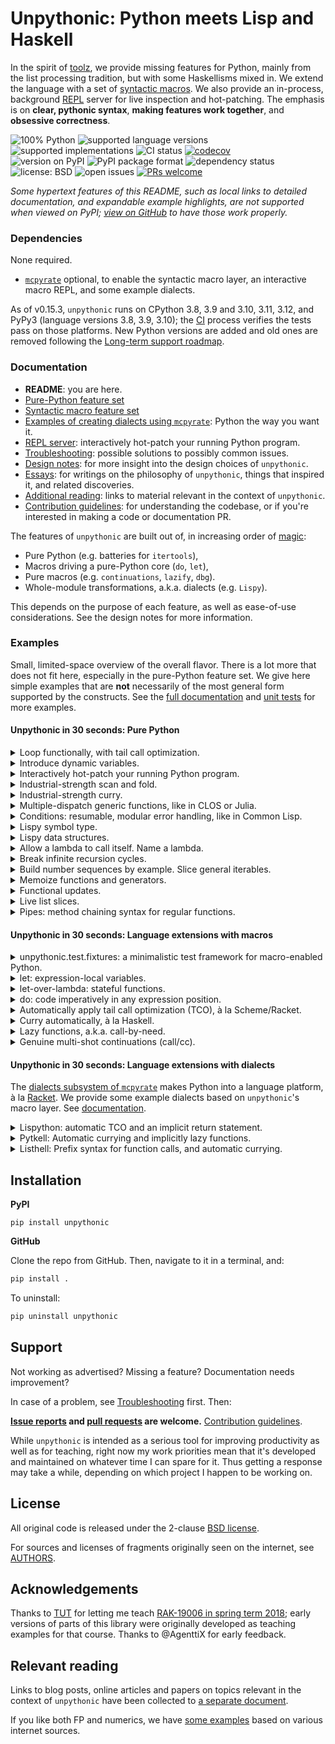 # Unpythonic: Python meets Lisp and Haskell

In the spirit of [toolz](https://github.com/pytoolz/toolz), we provide missing features for Python, mainly from the list processing tradition, but with some Haskellisms mixed in. We extend the language with a set of [syntactic macros](https://en.wikipedia.org/wiki/Macro_(computer_science)#Syntactic_macros). We also provide an in-process, background [REPL](https://en.wikipedia.org/wiki/Read%E2%80%93eval%E2%80%93print_loop) server for live inspection and hot-patching. The emphasis is on **clear, pythonic syntax**, **making features work together**, and **obsessive correctness**.

![100% Python](https://img.shields.io/github/languages/top/Technologicat/unpythonic) ![supported language versions](https://img.shields.io/pypi/pyversions/unpythonic) ![supported implementations](https://img.shields.io/pypi/implementation/unpythonic) ![CI status](https://img.shields.io/github/actions/workflow/status/Technologicat/unpythonic/python-package.yml?branch=master) [![codecov](https://codecov.io/gh/Technologicat/unpythonic/branch/master/graph/badge.svg)](https://codecov.io/gh/Technologicat/unpythonic)  
![version on PyPI](https://img.shields.io/pypi/v/unpythonic) ![PyPI package format](https://img.shields.io/pypi/format/unpythonic) ![dependency status](https://img.shields.io/librariesio/github/Technologicat/unpythonic)  
![license: BSD](https://img.shields.io/pypi/l/unpythonic) ![open issues](https://img.shields.io/github/issues/Technologicat/unpythonic) [![PRs welcome](https://img.shields.io/badge/PRs-welcome-brightgreen)](http://makeapullrequest.com/)

*Some hypertext features of this README, such as local links to detailed documentation, and expandable example highlights, are not supported when viewed on PyPI; [view on GitHub](https://github.com/Technologicat/unpythonic) to have those work properly.*


### Dependencies

None required.

 - [`mcpyrate`](https://github.com/Technologicat/mcpyrate) optional, to enable the syntactic macro layer, an interactive macro REPL, and some example dialects.

As of v0.15.3, `unpythonic` runs on CPython 3.8, 3.9 and 3.10, 3.11, 3.12, and PyPy3 (language versions 3.8, 3.9, 3.10); the [CI](https://en.wikipedia.org/wiki/Continuous_integration) process verifies the tests pass on those platforms. New Python versions are added and old ones are removed following the [Long-term support roadmap](https://github.com/Technologicat/unpythonic/issues/1).


### Documentation

- **README**: you are here.
- [Pure-Python feature set](doc/features.md)
- [Syntactic macro feature set](doc/macros.md)
- [Examples of creating dialects using `mcpyrate`](doc/dialects.md): Python the way you want it.
- [REPL server](doc/repl.md): interactively hot-patch your running Python program.
- [Troubleshooting](doc/troubleshooting.md): possible solutions to possibly common issues.
- [Design notes](doc/design-notes.md): for more insight into the design choices of ``unpythonic``.
- [Essays](doc/essays.md): for writings on the philosophy of ``unpythonic``, things that inspired it, and related discoveries.
- [Additional reading](doc/readings.md): links to material relevant in the context of ``unpythonic``.
- [Contribution guidelines](CONTRIBUTING.md): for understanding the codebase, or if you're interested in making a code or documentation PR.

The features of `unpythonic` are built out of, in increasing order of [magic](https://macropy3.readthedocs.io/en/latest/discussion.html#levels-of-magic):

 - Pure Python (e.g. batteries for `itertools`),
 - Macros driving a pure-Python core (`do`, `let`),
 - Pure macros (e.g. `continuations`, `lazify`, `dbg`).
 - Whole-module transformations, a.k.a. dialects (e.g. `Lispy`).

This depends on the purpose of each feature, as well as ease-of-use considerations. See the design notes for more information.


### Examples

Small, limited-space overview of the overall flavor. There is a lot more that does not fit here, especially in the pure-Python feature set. We give here simple examples that are **not** necessarily of the most general form supported by the constructs. See the [full documentation](doc/features.md) and [unit tests](unpythonic/tests/) for more examples.

#### Unpythonic in 30 seconds: Pure Python

<details><summary>Loop functionally, with tail call optimization.</summary>

[[docs](doc/features.md#looped-looped_over-loops-in-fp-style-with-tco)]

```python
from unpythonic import looped, looped_over

@looped
def result(loop, acc=0, i=0):
    if i == 10:
        return acc
    else:
        return loop(acc + i, i + 1)  # tail call optimized, no call stack blowup.
assert result == 45

@looped_over(range(3), acc=[])
def result(loop, i, acc):
    acc.append(lambda x: i * x)  # fresh "i" each time, no mutation of loop counter.
    return loop()
assert [f(10) for f in result] == [0, 10, 20]
```
</details>  
<details><summary>Introduce dynamic variables.</summary>

[[docs](doc/features.md#dyn-dynamic-assignment)]

```python
from unpythonic import dyn, make_dynvar

make_dynvar(x=42)  # set a default value

def f():
    assert dyn.x == 17
    with dyn.let(x=23):
        assert dyn.x == 23
        g()
    assert dyn.x == 17

def g():
    assert dyn.x == 23

assert dyn.x == 42
with dyn.let(x=17):
    assert dyn.x == 17
    f()
assert dyn.x == 42
```
</details>  
<details><summary>Interactively hot-patch your running Python program.</summary>

[[docs](doc/repl.md)]

To opt in, add just two lines of code to your main program:

```python
from unpythonic.net import server
server.start(locals={})  # automatically daemonic

import time

def main():
    while True:
        time.sleep(1)

if __name__ == '__main__':
    main()
```

Or if you just want to take this for a test run, start the built-in demo app:

```bash
python3 -m unpythonic.net.server
```

Once a server is running, to connect:

```bash
python3 -m unpythonic.net.client 127.0.0.1
```

This gives you a REPL, inside your live process, with all the power of Python. You can `importlib.reload` any module, and through `sys.modules`, inspect or overwrite any name at the top level of any module. You can `pickle.dump` your data. Or do anything you want with/to the live state of your app.

You can have multiple REPL sessions connected simultaneously. When your app exits (for any reason), the server automatically shuts down, closing all connections if any remain. But exiting the client leaves the server running, so you can connect again later - that's the whole point.

Optionally, if you have [mcpyrate](https://github.com/Technologicat/mcpyrate), the REPL sessions support importing, invoking and defining macros.
</details>  
<details><summary>Industrial-strength scan and fold.</summary>

[[docs](doc/features.md#batteries-for-itertools)]

Scan and fold accept multiple iterables, like in Racket.

```python
from operator import add
from unpythonic import scanl, foldl, unfold, take, Values

assert tuple(scanl(add, 0, range(1, 5))) == (0, 1, 3, 6, 10)

def op(e1, e2, acc):
    return acc + e1 * e2
assert foldl(op, 0, (1, 2), (3, 4)) == 11

def nextfibo(a, b):
    return Values(a, a=b, b=a + b)
assert tuple(take(10, unfold(nextfibo, 1, 1))) == (1, 1, 2, 3, 5, 8, 13, 21, 34, 55)
```
</details>  
<details><summary>Industrial-strength curry.</summary>

[[docs](doc/features.md#batteries-for-functools)]

We bind arguments to parameters like Python itself does, so it does not matter whether arguments are passed by position or by name during currying. We support `@generic` multiple-dispatch functions.

We also feature a Haskell-inspired passthrough system: any args and kwargs that are not accepted by the call signature will be passed through. This is useful when a curried function returns a new function, which is then the target for the passthrough. See the docs for details.

```python
from unpythonic import curry, generic, foldr, composerc, cons, nil, ll

@curry
def f(x, y):
    return x, y

assert f(1, 2) == (1, 2)
assert f(1)(2) == (1, 2)
assert f(1)(y=2) == (1, 2)
assert f(y=2)(x=1) == (1, 2)

@curry
def add3(x, y, z):
    return x + y + z

# actually uses partial application so these work, too
assert add3(1)(2)(3) == 6
assert add3(1, 2)(3) == 6
assert add3(1)(2, 3) == 6
assert add3(1, 2, 3) == 6

@curry
def lispyadd(*args):
    return sum(args)
assert lispyadd() == 0  # no args is a valid arity here

@generic
def g(x: int, y: int):
    return "int"
@generic
def g(x: float, y: float):
    return "float"
@generic
def g(s: str):
    return "str"
g = curry(g)

assert callable(g(1))
assert g(1)(2) == "int"

assert callable(g(1.0))
assert g(1.0)(2.0) == "float"

assert g("cat") == "str"
assert g(s="cat") == "str"

# simple example of passthrough
mymap = lambda f: curry(foldr, composerc(cons, f), nil)
myadd = lambda a, b: a + b
assert curry(mymap, myadd, ll(1, 2, 3), ll(2, 4, 6)) == ll(3, 6, 9)
```
</details>
<details><summary>Multiple-dispatch generic functions, like in CLOS or Julia.</summary>

[[docs](doc/features.md#generic-typed-isoftype-multiple-dispatch)]

```python
from unpythonic import generic

@generic
def my_range(stop: int):  # create the generic function and the first multimethod
    return my_range(0, 1, stop)
@generic
def my_range(start: int, stop: int):  # further registrations add more multimethods
    return my_range(start, 1, stop)
@generic
def my_range(start: int, step: int, stop: int):
    return start, step, stop
```

This is a purely run-time implementation, so it does **not** give performance benefits, but it can make code more readable, and makes it modular to add support for new input types (or different call signatures) to an existing function later.

[*Holy traits*](https://ahsmart.com/pub/holy-traits-design-patterns-and-best-practice-book/) are also a possibility:

```python
import typing
from unpythonic import generic, augment

class FunninessTrait:
    pass
class IsFunny(FunninessTrait):
    pass
class IsNotFunny(FunninessTrait):
    pass

@generic
def funny(x: typing.Any):  # default
    raise NotImplementedError(f"`funny` trait not registered for anything matching {type(x)}")

@augment(funny)
def funny(x: str):  # noqa: F811
    return IsFunny()
@augment(funny)
def funny(x: int):  # noqa: F811
    return IsNotFunny()

@generic
def laugh(x: typing.Any):
    return laugh(funny(x), x)

@augment(laugh)
def laugh(traitvalue: IsFunny, x: typing.Any):
    return f"Ha ha ha, {x} is funny!"
@augment(laugh)
def laugh(traitvalue: IsNotFunny, x: typing.Any):
    return f"{x} is not funny."

assert laugh("that") == "Ha ha ha, that is funny!"
assert laugh(42) == "42 is not funny."
```
</details>  
<details><summary>Conditions: resumable, modular error handling, like in Common Lisp.</summary>

[[docs](doc/features.md#handlers-restarts-conditions-and-restarts)]

Contrived example:

```python
from unpythonic import error, restarts, handlers, invoke, use_value, unbox

class MyError(ValueError):
    def __init__(self, value):  # We want to act on the value, so save it.
        self.value = value

def lowlevel(lst):
    _drop = object()  # gensym/nonce
    out = []
    for k in lst:
        # Provide several different error recovery strategies.
        with restarts(use_value=(lambda x: x),
                      halve=(lambda x: x // 2),
                      drop=(lambda: _drop)) as result:
            if k > 9000:
                error(MyError(k))
            # This is reached when no error occurs.
            # `result` is a box, send k into it.
            result << k
        # Now the result box contains either k,
        # or the return value of one of the restarts.
        r = unbox(result)  # get the value from the box
        if r is not _drop:
            out.append(r)
    return out

def highlevel():
    # Choose which error recovery strategy to use...
    with handlers((MyError, lambda c: use_value(c.value))):
        assert lowlevel([17, 10000, 23, 42]) == [17, 10000, 23, 42]

    # ...on a per-use-site basis...
    with handlers((MyError, lambda c: invoke("halve", c.value))):
        assert lowlevel([17, 10000, 23, 42]) == [17, 5000, 23, 42]

    # ...without changing the low-level code.
    with handlers((MyError, lambda: invoke("drop"))):
        assert lowlevel([17, 10000, 23, 42]) == [17, 23, 42]

highlevel()
```

Conditions only shine in larger systems, with restarts set up at multiple levels of the call stack; this example is too small to demonstrate that. The single-level case here could be implemented as a error-handling mode parameter for the example's only low-level function.

With multiple levels, it becomes apparent that this mode parameter must be threaded through the API at each level, unless it is stored as a dynamic variable (see [`unpythonic.dyn`](doc/features.md#dyn-dynamic-assignment)). But then, there can be several types of errors, and the error-handling mode parameters - one for each error type - have to be shepherded in an intricate manner. A stack is needed, so that an inner level may temporarily override the handler for a particular error type...

The condition system is the clean, general solution to this problem. It automatically scopes handlers to their dynamic extent, and manages the handler stack automatically. In other words, it dynamically binds error-handling modes (for several types of errors, if desired) in a controlled, easily understood manner. The local programmability (i.e. the fact that a handler is not just a restart name, but an arbitrary function) is a bonus for additional flexibility.

If this sounds a lot like an exception system, that's because conditions are the supercharged sister of exceptions. The condition model cleanly separates mechanism from policy, while otherwise remaining similar to the exception model.
</details>  
<details><summary>Lispy symbol type.</summary>

[[docs](doc/features.md#sym-gensym-Singleton-symbols-and-singletons)]

Roughly, a [symbol](https://stackoverflow.com/questions/8846628/what-exactly-is-a-symbol-in-lisp-scheme) is a guaranteed-[interned](https://en.wikipedia.org/wiki/String_interning) string.

A [gensym](http://clhs.lisp.se/Body/f_gensym.htm) is a guaranteed-*unique* string, which is useful as a nonce value. It's similar to the pythonic idiom `nonce = object()`, but with a nice repr, and object-identity-preserving pickle support.

```python
from unpythonic import sym  # lispy symbol
sandwich = sym("sandwich")
hamburger = sym("sandwich")  # symbol's identity is determined by its name, only
assert hamburger is sandwich

assert str(sandwich) == "sandwich"  # symbols have a nice str()
assert repr(sandwich) == 'sym("sandwich")'  # and eval-able repr()
assert eval(repr(sandwich)) is sandwich

from pickle import dumps, loads
pickled_sandwich = dumps(sandwich)
unpickled_sandwich = loads(pickled_sandwich)
assert unpickled_sandwich is sandwich  # symbols survive a pickle roundtrip

from unpythonic import gensym  # gensym: make new uninterned symbol
tabby = gensym("cat")
scottishfold = gensym("cat")
assert tabby is not scottishfold

pickled_tabby = dumps(tabby)
unpickled_tabby = loads(pickled_tabby)
assert unpickled_tabby is tabby  # also gensyms survive a pickle roundtrip
```
</details>  
<details><summary>Lispy data structures.</summary>

[[docs for `box`](doc/features.md#box-a-mutable-single-item-container)] [[docs for `cons`](doc/features.md#cons-and-friends-pythonic-lispy-linked-lists)] [[docs for `frozendict`](doc/features.md#frozendict-an-immutable-dictionary)]

```python
from unpythonic import box, unbox  # mutable single-item container
cat = object()
cardboardbox = box(cat)
assert cardboardbox is not cat  # the box is not the cat
assert unbox(cardboardbox) is cat  # but the cat is inside the box
assert cat in cardboardbox  # ...also syntactically
dog = object()
cardboardbox << dog  # hey, it's my box! (replace contents)
assert unbox(cardboardbox) is dog

from unpythonic import cons, nil, ll, llist  # lispy linked lists
lst = cons(1, cons(2, cons(3, nil)))
assert ll(1, 2, 3) == lst  # make linked list out of elements
assert llist([1, 2, 3]) == lst  # convert iterable to linked list

from unpythonic import frozendict  # immutable dictionary
d1 = frozendict({'a': 1, 'b': 2})
d2 = frozendict(d1, c=3, a=4)
assert d1 == frozendict({'a': 1, 'b': 2})
assert d2 == frozendict({'a': 4, 'b': 2, 'c': 3})
```
</details>
<details><summary>Allow a lambda to call itself. Name a lambda.</summary>

[[docs for `withself`](doc/features.md#batteries-for-functools)] [[docs for `namelambda`](doc/features.md#namelambda-rename-a-function)]

```python
from unpythonic import withself, namelambda

fact = withself(lambda self, n: n * self(n - 1) if n > 1 else 1)  # see @trampolined to do this with TCO
assert fact(5) == 120

square = namelambda("square")(lambda x: x**2)
assert square.__name__ == "square"
assert square.__qualname__ == "square"  # or e.g. "somefunc.<locals>.square" if inside a function
assert square.__code__.co_name == "square"  # used by stack traces
```
</details>  
<details><summary>Break infinite recursion cycles.</summary>

[[docs](doc/features.md#fix-break-infinite-recursion-cycles)]

```python
from typing import NoReturn
from unpythonic import fix

@fix()
def a(k):
    return b((k + 1) % 3)
@fix()
def b(k):
    return a((k + 1) % 3)
assert a(0) is NoReturn
```
</details>  
<details><summary>Build number sequences by example. Slice general iterables.</summary>

[[docs for `s`](doc/features.md#s-m-mg-lazy-mathematical-sequences-with-infix-arithmetic)] [[docs for `islice`](doc/features.md#islice-slice-syntax-support-for-itertoolsislice)]

```python
from unpythonic import s, islice

seq = s(1, 2, 4, ...)
assert tuple(islice(seq)[:10]) == (1, 2, 4, 8, 16, 32, 64, 128, 256, 512)
```
</details>  
<details><summary>Memoize functions and generators.</summary>

[[docs for `memoize`](doc/features.md#batteries-for-functools)] [[docs for `gmemoize`](doc/features.md#gmemoize-imemoize-fimemoize-memoize-generators)]

```python
from itertools import count, takewhile
from unpythonic import memoize, gmemoize, islice

ncalls = 0
@memoize  # <-- important part
def square(x):
    global ncalls
    ncalls += 1
    return x**2
assert square(2) == 4
assert ncalls == 1
assert square(3) == 9
assert ncalls == 2
assert square(3) == 9
assert ncalls == 2  # called only once for each unique set of arguments

# "memoize lambda": classic evaluate-at-most-once thunk
thunk = memoize(lambda: print("hi from thunk"))
thunk()  # the message is printed only the first time
thunk()

@gmemoize  # <-- important part
def primes():  # FP sieve of Eratosthenes
    yield 2
    for n in count(start=3, step=2):
        if not any(n % p == 0 for p in takewhile(lambda x: x*x <= n, primes())):
            yield n

assert tuple(islice(primes())[:10]) == (2, 3, 5, 7, 11, 13, 17, 19, 23, 29)
```
</details>  
<details><summary>Functional updates.</summary>

[[docs](doc/features.md#fup-functional-update-shadowedsequence)]

```python
from itertools import repeat
from unpythonic import fup

t = (1, 2, 3, 4, 5)
s = fup(t)[0::2] << repeat(10)
assert s == (10, 2, 10, 4, 10)
assert t == (1, 2, 3, 4, 5)

from itertools import count
from unpythonic import imemoize
t = (1, 2, 3, 4, 5)
s = fup(t)[::-2] << imemoize(count(start=10))()
assert s == (12, 2, 11, 4, 10)
assert t == (1, 2, 3, 4, 5)
```
</details>  
<details><summary>Live list slices.</summary>

[[docs](doc/features.md#view-writable-sliceable-view-into-a-sequence)]

```python
from unpythonic import view

lst = list(range(10))
v = view(lst)[::2]  # [0, 2, 4, 6, 8]
v[2:4] = (10, 20)  # re-slicable, still live.
assert lst == [0, 1, 2, 3, 10, 5, 20, 7, 8, 9]

lst[2] = 42
assert v == [0, 42, 10, 20, 8]
```
</details>  
<details><summary>Pipes: method chaining syntax for regular functions.</summary>

[[docs](doc/features.md#pipe-piped-lazy_piped-sequence-functions)]

```python
from unpythonic import piped, exitpipe

double = lambda x: 2 * x
inc    = lambda x: x + 1
x = piped(42) | double | inc | exitpipe
assert x == 85
```

The point is usability: in a function composition using pipe syntax, data flows from left to right.
</details>


#### Unpythonic in 30 seconds: Language extensions with macros

<details><summary>unpythonic.test.fixtures: a minimalistic test framework for macro-enabled Python.</summary>

[[docs](doc/macros.md#unpythonictestfixtures-a-test-framework-for-macro-enabled-python)]

```python
from unpythonic.syntax import macros, test, test_raises, fail, error, warn, the
from unpythonic.test.fixtures import session, testset, terminate, returns_normally

def f():
    raise RuntimeError("argh!")

def g(a, b):
    return a * b
    fail["this line should be unreachable"]

count = 0
def counter():
    global count
    count += 1
    return count

with session("simple framework demo"):
    with testset():
        test[2 + 2 == 4]
        test_raises[RuntimeError, f()]
        test[returns_normally(g(2, 3))]
        test[g(2, 3) == 6]
        # Use `the[]` (or several) in a `test[]` to declare what you want to inspect if the test fails.
        # Implicit `the[]`: in comparison, the LHS; otherwise the whole expression. Used if no explicit `the[]`.
        test[the[counter()] < the[counter()]]

    with testset("outer"):
        with testset("inner 1"):
            test[g(6, 7) == 42]
        with testset("inner 2"):
            test[None is None]
        with testset("inner 3"):  # an empty testset is considered 100% passed.
            pass
        with testset("inner 4"):
            warn["This testset not implemented yet"]

    with testset("integration"):
        try:
            import blargly
        except ImportError:
            error["blargly not installed, cannot test integration with it."]
        else:
            ... # blargly integration tests go here

    with testset(postproc=terminate):
        test[2 * 2 == 5]  # fails, terminating the nearest dynamically enclosing `with session`
        test[2 * 2 == 4]  # not reached
```

We provide the low-level syntactic constructs `test[]`, `test_raises[]` and `test_signals[]`, with the usual meanings. The last one is for testing code that uses conditions and restarts; see `unpythonic.conditions`.

The test macros also come in block variants, `with test`, `with test_raises`, `with test_signals`.

As usual in test frameworks, the testing constructs behave somewhat like `assert`, with the difference that a failure or error will not abort the whole unit (unless explicitly asked to do so).
</details>
<details><summary>let: expression-local variables.</summary>

[[docs](doc/macros.md#let-letseq-letrec-as-macros)]

```python
from unpythonic.syntax import macros, let, letseq, letrec

x = let[[a := 1, b := 2] in a + b]
y = letseq[[c := 1,  # LET SEQuential, like Scheme's let*
            c := 2 * c,
            c := 2 * c] in
           c]
z = letrec[[evenp := (lambda x: (x == 0) or oddp(x - 1)),  # LET mutually RECursive, like in Scheme
            oddp := (lambda x: (x != 0) and evenp(x - 1))]
           in evenp(42)]
```
</details>  
<details><summary>let-over-lambda: stateful functions.</summary>

[[docs](doc/macros.md#dlet-dletseq-dletrec-blet-bletseq-bletrec-decorator-versions)]

```python
from unpythonic.syntax import macros, dlet

# In Python 3.8, use `@dlet(x << 0)` instead; in Python 3.9, use `@dlet(x := 0)`
@dlet[x := 0]  # let-over-lambda for Python
def count():
    return x := x + 1  # `name := value` rebinds in the let env
assert count() == 1
assert count() == 2
```
</details>  
<details><summary>do: code imperatively in any expression position.</summary>

[[docs](doc/macros.md#do-as-a-macro-stuff-imperative-code-into-an-expression-with-style)]

```python
from unpythonic.syntax import macros, do, local, delete

x = do[local[a := 21],
       local[b := 2 * a],
       print(b),
       delete[b],  # do[] local variables can be deleted, too
       4 * a]
assert x == 84
```
</details>  
<details><summary>Automatically apply tail call optimization (TCO), à la Scheme/Racket.</summary>

[[docs](doc/macros.md#tco-automatic-tail-call-optimization-for-python)]

```python
from unpythonic.syntax import macros, tco

with tco:
    # expressions are automatically analyzed to detect tail position.
    evenp = lambda x: (x == 0) or oddp(x - 1)
    oddp  = lambda x: (x != 0) and evenp(x - 1)
    assert evenp(10000) is True
```
</details>  
<details><summary>Curry automatically, à la Haskell.</summary>

[[docs](doc/macros.md#autocurry-automatic-currying-for-python)]

```python
from unpythonic.syntax import macros, autocurry
from unpythonic import foldr, composerc as compose, cons, nil, ll

with autocurry:
    def add3(a, b, c):
        return a + b + c
    assert add3(1)(2)(3) == 6

    mymap = lambda f: foldr(compose(cons, f), nil)
    double = lambda x: 2 * x
    assert mymap(double, (1, 2, 3)) == ll(2, 4, 6)
```
</details>  
<details><summary>Lazy functions, a.k.a. call-by-need.</summary>

[[docs](doc/macros.md#lazify-call-by-need-for-python)]

```python
from unpythonic.syntax import macros, lazify

with lazify:
    def my_if(p, a, b):
        if p:
            return a  # b never evaluated in this code path
        else:
            return b  # a never evaluated in this code path
    assert my_if(True, 23, 1/0) == 23
    assert my_if(False, 1/0, 42) == 42
```
</details>  
<details><summary>Genuine multi-shot continuations (call/cc).</summary>

[[docs](doc/macros.md#continuations-callcc-for-python)]

```python
from unpythonic.syntax import macros, continuations, call_cc

with continuations:  # enables also TCO automatically
    # McCarthy's amb() operator
    stack = []
    def amb(lst, cc):
        if not lst:
            return fail()
        first, *rest = tuple(lst)
        if rest:
            remaining_part_of_computation = cc
            stack.append(lambda: amb(rest, cc=remaining_part_of_computation))
        return first
    def fail():
        if stack:
            f = stack.pop()
            return f()

    # Pythagorean triples using amb()
    def pt():
        z = call_cc[amb(range(1, 21))]  # capture continuation, auto-populate cc arg
        y = call_cc[amb(range(1, z+1))]
        x = call_cc[amb(range(1, y+1))]
        if x*x + y*y != z*z:
            return fail()
        return x, y, z
    t = pt()
    while t:
        print(t)
        t = fail()  # note pt() has already returned when we call this.
```
</details>


#### Unpythonic in 30 seconds: Language extensions with dialects

The [dialects subsystem of `mcpyrate`](https://github.com/Technologicat/mcpyrate/blob/master/doc/dialects.md) makes Python into a language platform, à la [Racket](https://racket-lang.org/). We provide some example dialects based on `unpythonic`'s macro layer. See [documentation](doc/dialects.md).

<details><summary>Lispython: automatic TCO and an implicit return statement.</summary>

[[docs](doc/dialects/lispython.md)]

Also comes with automatically named, multi-expression lambdas.

```python
from unpythonic.dialects import dialects, Lispython  # noqa: F401

def factorial(n):
    def f(k, acc):
        if k == 1:
            return acc
        f(k - 1, k * acc)
    f(n, acc=1)
assert factorial(4) == 24
factorial(5000)  # no crash

square = lambda x: x**2
assert square(3) == 9
assert square.__name__ == "square"

# - brackets denote a multiple-expression lambda body
#   (if you want to have one expression that is a literal list,
#    double the brackets: `lambda x: [[5 * x]]`)
# - local[name := value] makes an expression-local variable
g = lambda x: [local[y := 2 * x],
               y + 1]
assert g(10) == 21
```
</details>  
<details><summary>Pytkell: Automatic currying and implicitly lazy functions.</summary>

[[docs](doc/dialects/pytkell.md)]

```python
from unpythonic.dialects import dialects, Pytkell  # noqa: F401

from operator import add, mul

def addfirst2(a, b, c):
    return a + b
assert addfirst2(1)(2)(1 / 0) == 3

assert tuple(scanl(add, 0, (1, 2, 3))) == (0, 1, 3, 6)
assert tuple(scanr(add, 0, (1, 2, 3))) == (0, 3, 5, 6)

my_sum = foldl(add, 0)
my_prod = foldl(mul, 1)
my_map = lambda f: foldr(compose(cons, f), nil)
assert my_sum(range(1, 5)) == 10
assert my_prod(range(1, 5)) == 24
double = lambda x: 2 * x
assert my_map(double, (1, 2, 3)) == ll(2, 4, 6)
```
</details>  
<details><summary>Listhell: Prefix syntax for function calls, and automatic currying.</summary>

[[docs](doc/dialects/listhell.md)]

```python
from unpythonic.dialects import dialects, Listhell  # noqa: F401

from operator import add, mul
from unpythonic import foldl, foldr, cons, nil, ll

(print, "hello from Listhell")

my_sum = (foldl, add, 0)
my_prod = (foldl, mul, 1)
my_map = lambda f: (foldr, (compose, cons, f), nil)
assert (my_sum, (range, 1, 5)) == 10
assert (my_prod, (range, 1, 5)) == 24
double = lambda x: 2 * x
assert (my_map, double, (q, 1, 2, 3)) == (ll, 2, 4, 6)
```
</details>

## Installation

**PyPI**

``pip install unpythonic``

**GitHub**

Clone the repo from GitHub. Then, navigate to it in a terminal, and:

```bash
pip install .
```

To uninstall:

```bash
pip uninstall unpythonic
```


## Support

Not working as advertised? Missing a feature? Documentation needs improvement?

In case of a problem, see [Troubleshooting](doc/troubleshooting.md) first. Then:

**[Issue reports](https://github.com/Technologicat/unpythonic/issues) and [pull requests](https://github.com/Technologicat/unpythonic/pulls) are welcome.** [Contribution guidelines](CONTRIBUTING.md).

While `unpythonic` is intended as a serious tool for improving productivity as well as for teaching, right now my work priorities mean that it's developed and maintained on whatever time I can spare for it. Thus getting a response may take a while, depending on which project I happen to be working on.


## License

All original code is released under the 2-clause [BSD license](LICENSE.md).

For sources and licenses of fragments originally seen on the internet, see [AUTHORS](AUTHORS.md).


## Acknowledgements

Thanks to [TUT](http://www.tut.fi/en/home) for letting me teach [RAK-19006 in spring term 2018](https://github.com/Technologicat/python-3-scicomp-intro); early versions of parts of this library were originally developed as teaching examples for that course. Thanks to @AgenttiX for early feedback.


## Relevant reading

Links to blog posts, online articles and papers on topics relevant in the context of `unpythonic` have been collected to [a separate document](doc/readings.md).

If you like both FP and numerics, we have [some examples](unpythonic/tests/test_fpnumerics.py) based on various internet sources.

